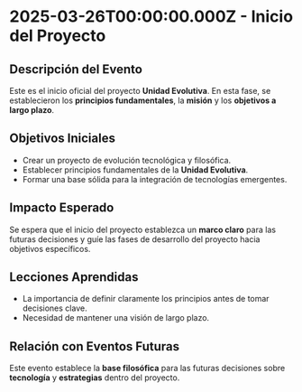 # 2025-03-26T00:00:00.000Z - Inicio del Proyecto

## Descripción del Evento
Este es el inicio oficial del proyecto **Unidad Evolutiva**. En esta fase, se establecieron los **principios fundamentales**, la **misión** y los **objetivos a largo plazo**.

## Objetivos Iniciales
- Crear un proyecto de evolución tecnológica y filosófica.
- Establecer principios fundamentales de la **Unidad Evolutiva**.
- Formar una base sólida para la integración de tecnologías emergentes.

## Impacto Esperado
Se espera que el inicio del proyecto establezca un **marco claro** para las futuras decisiones y guíe las fases de desarrollo del proyecto hacia objetivos específicos.

## Lecciones Aprendidas
- La importancia de definir claramente los principios antes de tomar decisiones clave.
- Necesidad de mantener una visión de largo plazo.

## Relación con Eventos Futuras
Este evento establece la **base filosófica** para las futuras decisiones sobre **tecnología** y **estrategias** dentro del proyecto.
